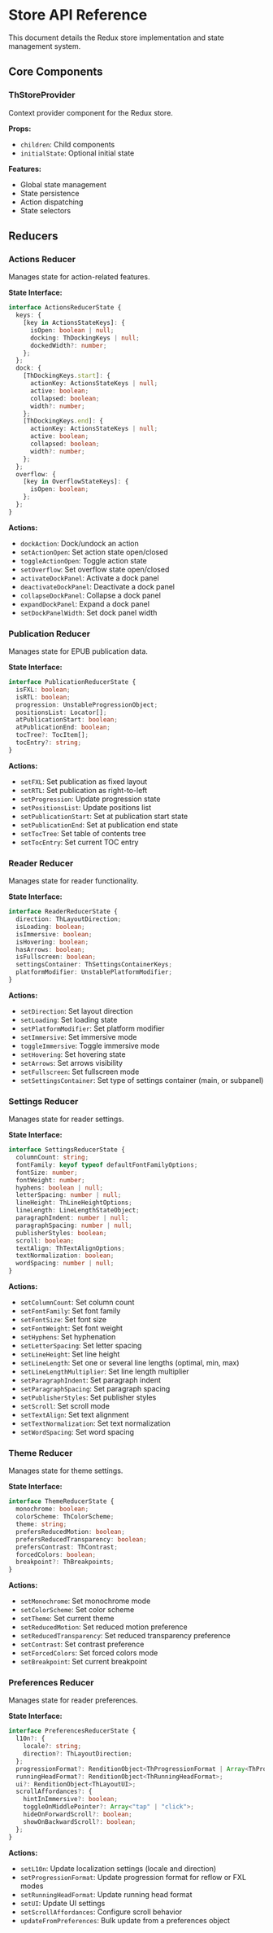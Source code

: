 # Store API Reference

This document details the Redux store implementation and state management system.

## Core Components

### ThStoreProvider

Context provider component for the Redux store.

**Props:**
- `children`: Child components
- `initialState`: Optional initial state

**Features:**
- Global state management
- State persistence
- Action dispatching
- State selectors

## Reducers

### Actions Reducer

Manages state for action-related features.

**State Interface:**
```typescript
interface ActionsReducerState {
  keys: {
    [key in ActionsStateKeys]: {
      isOpen: boolean | null;
      docking: ThDockingKeys | null;
      dockedWidth?: number;
    };
  };
  dock: {
    [ThDockingKeys.start]: {
      actionKey: ActionsStateKeys | null;
      active: boolean;
      collapsed: boolean;
      width?: number;
    };
    [ThDockingKeys.end]: {
      actionKey: ActionsStateKeys | null;
      active: boolean;
      collapsed: boolean;
      width?: number;
    };
  };
  overflow: {
    [key in OverflowStateKeys]: {
      isOpen: boolean;
    };
  };
}
```

**Actions:**
- `dockAction`: Dock/undock an action
- `setActionOpen`: Set action state open/closed
- `toggleActionOpen`: Toggle action state
- `setOverflow`: Set overflow state open/closed
- `activateDockPanel`: Activate a dock panel
- `deactivateDockPanel`: Deactivate a dock panel
- `collapseDockPanel`: Collapse a dock panel
- `expandDockPanel`: Expand a dock panel
- `setDockPanelWidth`: Set dock panel width

### Publication Reducer

Manages state for EPUB publication data.

**State Interface:**
```typescript
interface PublicationReducerState {
  isFXL: boolean;
  isRTL: boolean;
  progression: UnstableProgressionObject;
  positionsList: Locator[];
  atPublicationStart: boolean;
  atPublicationEnd: boolean;
  tocTree?: TocItem[];
  tocEntry?: string;
}
```

**Actions:**
- `setFXL`: Set publication as fixed layout
- `setRTL`: Set publication as right-to-left
- `setProgression`: Update progression state
- `setPositionsList`: Update positions list
- `setPublicationStart`: Set at publication start state
- `setPublicationEnd`: Set at publication end state
- `setTocTree`: Set table of contents tree
- `setTocEntry`: Set current TOC entry

### Reader Reducer

Manages state for reader functionality.

**State Interface:**
```typescript
interface ReaderReducerState {
  direction: ThLayoutDirection;
  isLoading: boolean;
  isImmersive: boolean;
  isHovering: boolean;
  hasArrows: boolean;
  isFullscreen: boolean;
  settingsContainer: ThSettingsContainerKeys;
  platformModifier: UnstablePlatformModifier;
}
```

**Actions:**
- `setDirection`: Set layout direction
- `setLoading`: Set loading state
- `setPlatformModifier`: Set platform modifier
- `setImmersive`: Set immersive mode
- `toggleImmersive`: Toggle immersive mode
- `setHovering`: Set hovering state
- `setArrows`: Set arrows visibility
- `setFullscreen`: Set fullscreen mode
- `setSettingsContainer`: Set type of settings container (main, or subpanel)

### Settings Reducer

Manages state for reader settings.

**State Interface:**
```typescript
interface SettingsReducerState {
  columnCount: string;
  fontFamily: keyof typeof defaultFontFamilyOptions;
  fontSize: number;
  fontWeight: number;
  hyphens: boolean | null;
  letterSpacing: number | null;
  lineHeight: ThLineHeightOptions;
  lineLength: LineLengthStateObject;
  paragraphIndent: number | null;
  paragraphSpacing: number | null;
  publisherStyles: boolean;
  scroll: boolean;
  textAlign: ThTextAlignOptions;
  textNormalization: boolean;
  wordSpacing: number | null;
}
```

**Actions:**
- `setColumnCount`: Set column count
- `setFontFamily`: Set font family
- `setFontSize`: Set font size
- `setFontWeight`: Set font weight
- `setHyphens`: Set hyphenation
- `setLetterSpacing`: Set letter spacing
- `setLineHeight`: Set line height
- `setLineLength`: Set one or several line lengths (optimal, min, max)
- `setLineLengthMultiplier`: Set line length multiplier
- `setParagraphIndent`: Set paragraph indent
- `setParagraphSpacing`: Set paragraph spacing
- `setPublisherStyles`: Set publisher styles
- `setScroll`: Set scroll mode
- `setTextAlign`: Set text alignment
- `setTextNormalization`: Set text normalization
- `setWordSpacing`: Set word spacing

### Theme Reducer

Manages state for theme settings.

**State Interface:**
```typescript
interface ThemeReducerState {
  monochrome: boolean;
  colorScheme: ThColorScheme;
  theme: string;
  prefersReducedMotion: boolean;
  prefersReducedTransparency: boolean;
  prefersContrast: ThContrast;
  forcedColors: boolean;
  breakpoint?: ThBreakpoints;
}
```

**Actions:**
- `setMonochrome`: Set monochrome mode
- `setColorScheme`: Set color scheme
- `setTheme`: Set current theme
- `setReducedMotion`: Set reduced motion preference
- `setReducedTransparency`: Set reduced transparency preference
- `setContrast`: Set contrast preference
- `setForcedColors`: Set forced colors mode
- `setBreakpoint`: Set current breakpoint

### Preferences Reducer

Manages state for reader preferences.

**State Interface:**
```typescript
interface PreferencesReducerState {
  l10n?: {
    locale?: string;
    direction?: ThLayoutDirection;
  };
  progressionFormat?: RenditionObject<ThProgressionFormat | Array<ThProgressionFormat>>;
  runningHeadFormat?: RenditionObject<ThRunningHeadFormat>;
  ui?: RenditionObject<ThLayoutUI>;
  scrollAffordances?: {
    hintInImmersive?: boolean;
    toggleOnMiddlePointer?: Array<"tap" | "click">;
    hideOnForwardScroll?: boolean;
    showOnBackwardScroll?: boolean;
  };
}
```

**Actions:**
- `setL10n`: Update localization settings (locale and direction)
- `setProgressionFormat`: Update progression format for reflow or FXL modes
- `setRunningHeadFormat`: Update running head format
- `setUI`: Update UI settings
- `setScrollAffordances`: Configure scroll behavior
- `updateFromPreferences`: Bulk update from a preferences object